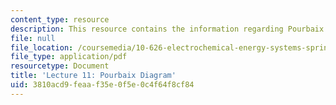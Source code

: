 ```yaml
---
content_type: resource
description: This resource contains the information regarding Pourbaix Diagram.
file: null
file_location: /coursemedia/10-626-electrochemical-energy-systems-spring-2014/3810acd9feaaf35e0f5e0c4f64f8cf84_MIT10_626S14_Lec11.pdf
file_type: application/pdf
resourcetype: Document
title: 'Lecture 11: Pourbaix Diagram'
uid: 3810acd9-feaa-f35e-0f5e-0c4f64f8cf84
---
```

